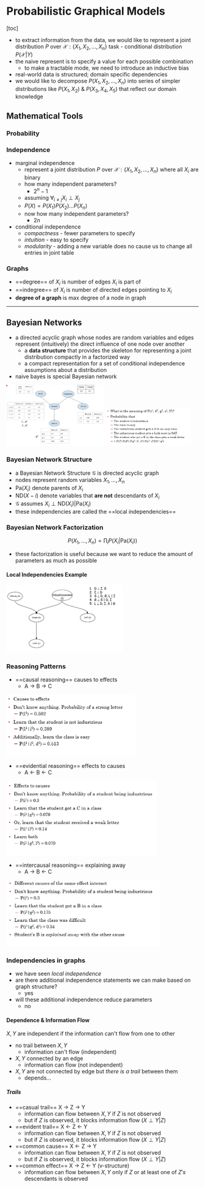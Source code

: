# Probabilistic Graphical Models

[toc]

- to extract information from the data, we would like to represent a joint distribution $P$ over $\mathcal X:\{X_1,X_2,...,X_n\}$ task - conditional distribution $P(\mathcal X|Y)$
- the naive represent is to specify a value for each possible combination
  - to make a tractable mode, we need to introduce an inductive bias
- real-world data is structured; domain specific dependencies
- we would like to decompose $P(X_1,X_2,...,X_n)$ into series of simpler distributions like $P(X_1,X_2)$ & $P(X_3,X_4,X_5)$ that reflect our domain knowledge

## Mathematical Tools

### Probability

### Independence

- marginal independence
  - represent a joint distribution $P$ over $\mathcal X:\{X_1,X_2,...,X_n\}$ where all $X_i$ are binary
  - how many independent parameters?
    - $2^n-1$
  - assuming $\forall_{i\ne j}X_i\perp X_j$
  - $P(X)=P(X_1)P(X_2)...P(X_n)$
  - now how many independent parameters?
    - $2n$
- conditional independence
  - *compactness* - fewer parameters to specify
  - *intuition* - easy to specify
  - *modularity* - adding a new variable does no cause us to change all entries in joint table

### Graphs

- ==degree== of $X_i$ is number of edges $X_i$ is part of
- ==indegree== of $X_i$ is number of directed edges pointing to $X_i$
- **degree of a graph** is max degree of a node in graph

---

## Bayesian Networks

- a directed acyclic graph whose nodes are random variables and edges represent (intuitively) the direct influence of one node over another
  - a **data structure** that provides the skeleton for representing a joint distribution compactly in a factorized way
  - a compact representation for a set of conditional independence assumptions about a distribution 
- naive bayes is special Bayesian network 

<img src="images/image-20231017074334202.png" alt="image-20231017074334202" style="zoom:25%;" />

<img src="images/image-20231017074441789.png" alt="image-20231017074441789" style="zoom:40%;" />

### Bayesian Network Structure

- a Bayesian Network Structure $\mathcal G$ is directed acyclic graph
- nodes represent random variables $X_1,...,X_n$
- $\text{Pa}(X_i)$ denote parents of $X_i$ 
- $\text{ND}(X-i)$ denote variables that **are not** descendants of $X_i$
- $\mathcal G$ assumes $X_i \perp \text{ND}(X_i) | \text{Pa}(X_i)$
- these independencies are called the ==local independencies==

### Bayesian Network Factorization

$$
P(X_1,...,X_n) = \prod_i P(X_i|\text{Pa}(X_i))
$$

- these factorization is useful because we want to reduce the amount of parameters as much as possible

#### Local Independencies Example

<img src="images/image-20231017075154571.png" alt="image-20231017075154571" style="zoom:50%;" />

### Reasoning Patterns

- ==causal reasoning== causes to effects
  - A → B → C

<img src="images/image-20231017075436134.png" alt="image-20231017075436134" style="zoom:67%;" />

- ==evidential reasoning==  effects to causes
  - A ← B ← C

<img src="images/image-20231017075451098.png" alt="image-20231017075451098" style="zoom:67%;" />

- ==intercausal reasoning== explaining away
  - A → B ← C

<img src="images/image-20231017075501213.png" alt="image-20231017075501213" style="zoom:67%;" />

### Independencies in graphs

- we have seen *local independence*
- are there additional independence statements we can make based on graph structure?
  - yes
- will these additional independence reduce parameters
  - no

#### Dependence & Information Flow

$X,Y$ are independent if the information can't flow from one to other

- no trail between $X,Y$
  - information can't flow (independent)
- $X,Y$ connected by an edge
  - information can flow (not independent)
- $X,Y$ are not connected by edge but *there is a trail* between them
  - depends...

##### Trails

- ==casual trail== X → Z → Y
  - information can flow between $X,Y$ if $Z$ is not observed
  - but if $Z$ is observed, it blocks information flow ($X \perp Y|Z$)
- ==evident trail== X ← Z ← Y
  - information can flow between $X,Y$ if $Z$ is not observed
  - but if $Z$ is observed, it blocks information flow ($X \perp Y|Z$)
- ==common cause== X ← Z → Y
  - information can flow between $X,Y$ if $Z$ is not observed
  - but if $Z$ is observed, it blocks information flow ($X \perp Y|Z$)
- ==common effect== X → Z ← Y (v-structure)
  - information can flow between $X,Y$ only if $Z$ or at least one of $Z's$ descendants is observed

